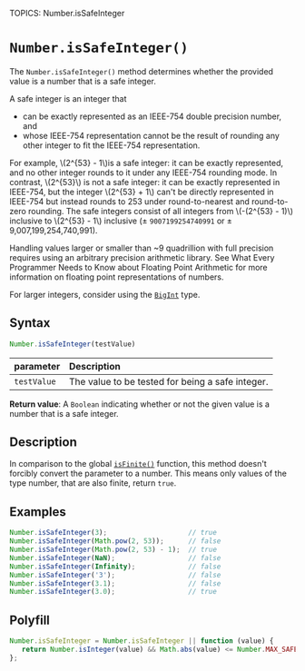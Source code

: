 TOPICS: Number.isSafeInteger

# `Number.isSafeInteger()`

The `Number.isSafeInteger()` method determines whether the provided value is a number that is a
safe integer.

A safe integer is an integer that

- can be exactly represented as an IEEE-754 double precision number, and
- whose IEEE-754 representation cannot be the result of rounding any other integer to fit the
IEEE-754 representation.

For example, \\(2^{53} - 1\\)is a safe integer: it can be exactly represented, and no other integer
rounds to it under any IEEE-754 rounding mode. In contrast, \\(2^{53}\\) is not a safe integer: it can
be exactly represented in IEEE-754, but the integer \\(2^{53} + 1\\) can't be directly represented
in IEEE-754 but instead rounds to 253 under round-to-nearest and round-to-zero rounding.
The safe integers consist of all integers from \\(-(2^{53} - 1)\\) inclusive to \\(2^{53} - 1\\)
inclusive (± `9007199254740991` or ± 9,007,199,254,740,991).  

Handling values larger or smaller than ~9 quadrillion with full precision requires using an
arbitrary precision arithmetic library.  See What Every Programmer Needs to Know about Floating
Point Arithmetic for more information on floating point representations of numbers.

For larger integers, consider using the [`BigInt`](/en/webfrontend/BigInt) type.

## Syntax

```javascript
Number.isSafeInteger(testValue)
```

| parameter | Description |
| :-- | :-- |
| `testValue` | The value to be tested for being a safe integer. |

**Return value**: A `Boolean` indicating whether or not the given value is a number that is a safe integer.

## Description

In comparison to the global [`isFinite()`](/en/webfrontend/isFinite) function, this method doesn't
forcibly convert the parameter to a number. This means only values of the type number, that are also
finite, return `true`.

## Examples

```javascript
Number.isSafeInteger(3);                    // true
Number.isSafeInteger(Math.pow(2, 53));      // false
Number.isSafeInteger(Math.pow(2, 53) - 1);  // true
Number.isSafeInteger(NaN);                  // false
Number.isSafeInteger(Infinity);             // false
Number.isSafeInteger('3');                  // false
Number.isSafeInteger(3.1);                  // false
Number.isSafeInteger(3.0);                  // true
```

## Polyfill

```javascript
Number.isSafeInteger = Number.isSafeInteger || function (value) {
   return Number.isInteger(value) && Math.abs(value) <= Number.MAX_SAFE_INTEGER;
};
```
